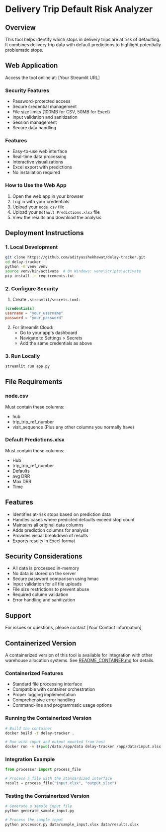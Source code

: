 # Delivery Trip Default Risk Analyzer

## Overview
This tool helps identify which stops in delivery trips are at risk of defaulting. It combines delivery trip data with default predictions to highlight potentially problematic stops.

## Web Application
Access the tool online at: [Your Streamlit URL]

### Security Features
- Password-protected access
- Secure credential management
- File size limits (100MB for CSV, 50MB for Excel)
- Input validation and sanitization
- Session management
- Secure data handling

### Features
- Easy-to-use web interface
- Real-time data processing
- Interactive visualizations
- Excel export with predictions
- No installation required

### How to Use the Web App
1. Open the web app in your browser
2. Log in with your credentials
3. Upload your `node.csv` file
4. Upload your `Default Predictions.xlsx` file
5. View the results and download the analysis

## Deployment Instructions

### 1. Local Development
```bash
git clone https://github.com/adityasshekhawat/delay-tracker.git
cd delay-tracker
python -m venv venv
source venv/bin/activate  # On Windows: venv\Scripts\activate
pip install -r requirements.txt
```

### 2. Configure Security
1. Create `.streamlit/secrets.toml`:
```toml
[credentials]
username = "your_username"
password = "your_password"
```

2. For Streamlit Cloud:
   - Go to your app's dashboard
   - Navigate to Settings > Secrets
   - Add the same credentials as above

### 3. Run Locally
```bash
streamlit run app.py
```

## File Requirements

### node.csv
Must contain these columns:
- hub
- trip_trip_ref_number
- visit_sequence
(Plus any other columns you normally have)

### Default Predictions.xlsx
Must contain these columns:
- Hub
- trip_trip_ref_number
- Defaults
- avg DRR
- Max DRR
- Time

## Features
- Identifies at-risk stops based on prediction data
- Handles cases where predicted defaults exceed stop count
- Maintains all original data columns
- Adds prediction columns for analysis
- Provides visual breakdown of results
- Exports results in Excel format

## Security Considerations
- All data is processed in-memory
- No data is stored on the server
- Secure password comparison using hmac
- Input validation for all file uploads
- File size restrictions to prevent abuse
- Required column validation
- Error handling and sanitization

## Support
For issues or questions, please contact [Your Contact Information]

## Containerized Version

A containerized version of this tool is available for integration with other warehouse allocation systems. See [README_CONTAINER.md](README_CONTAINER.md) for details.

### Containerized Features
- Standard file processing interface
- Compatible with container orchestration
- Proper logging implementation
- Comprehensive error handling
- Command-line and programmatic usage options

### Running the Containerized Version
```bash
# Build the container
docker build -t delay-tracker .

# Run with input and output mounted from host
docker run -v $(pwd)/data:/app/data delay-tracker /app/data/input.xlsx /app/data/output.xlsx
```

### Integration Example
```python
from processor import process_file

# Process a file with the standardized interface
result = process_file("input.xlsx", "output.xlsx")
```

### Testing the Containerized Version
```bash
# Generate a sample input file
python generate_sample_input.py

# Process the sample input
python processor.py data/sample_input.xlsx data/results.xlsx
``` 
